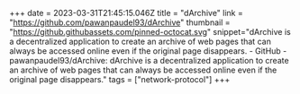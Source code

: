 +++
date = 2023-03-31T21:45:15.046Z
title = "dArchive"
link = "https://github.com/pawanpaudel93/dArchive"
thumbnail = "https://github.githubassets.com/pinned-octocat.svg"
snippet="dArchive is a decentralized application to create an archive of web pages that can always be accessed online even if the original page disappears. - GitHub - pawanpaudel93/dArchive: dArchive is a decentralized application to create an archive of web pages that can always be accessed online even if the original page disappears."
tags = ["network-protocol"]
+++
